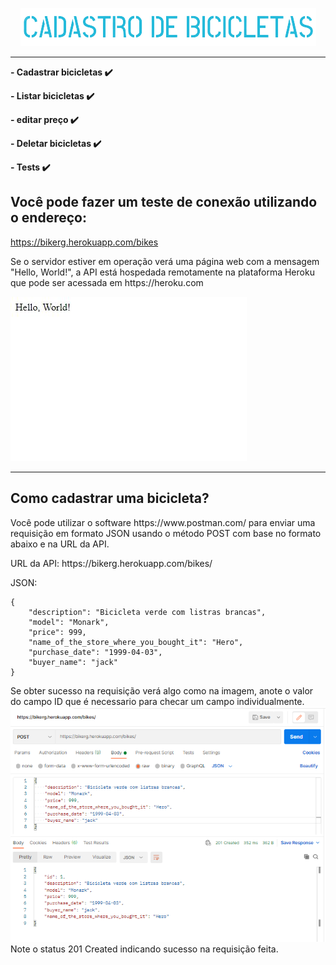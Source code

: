 <p align="center"><img src="img\logo2.png"></p>
<p align="center">
<smallUma API para controlar o cadastro de bicicletas, essa API foi construida na linguagem Java utilizando o Framework Spring :smile:</small> 
</p> 
<hr>

**- Cadastrar bicicletas :heavy_check_mark:**

**- Listar bicicletas :heavy_check_mark:**

**- editar preço :heavy_check_mark:**

**- Deletar bicicletas :heavy_check_mark:**

**- Tests :heavy_check_mark:**  

## Você pode fazer um teste de conexão utilizando o endereço:

https://bikerg.herokuapp.com/bikes
<p>
Se o servidor estiver em operação verá uma página web com a mensagem "Hello, World!", a API está hospedada remotamente na plataforma Heroku que pode ser acessada em https://heroku.com 
</p>
<img src="img\helloworld.JPG">
<hr>

## Como cadastrar uma bicicleta?

<p>
Você pode utilizar o software https://www.postman.com/ para enviar uma requisição em formato JSON usando o método POST com base no formato abaixo e na URL da API.
</p>
<p>
URL da API: https://bikerg.herokuapp.com/bikes/
</p>    

JSON:
```
{
    "description": "Bicicleta verde com listras brancas",
    "model": "Monark",
    "price": 999,
    "name_of_the_store_where_you_bought_it": "Hero",
    "purchase_date": "1999-04-03",
    "buyer_name": "jack"
}
```
<p> 
Se obter sucesso na requisição verá algo como na imagem, anote o valor do campo ID que é necessario para checar um campo individualmente. 
<img src="img\postjson.PNG">  
Note o status 201 Created indicando sucesso na requisição feita.     
</p>


